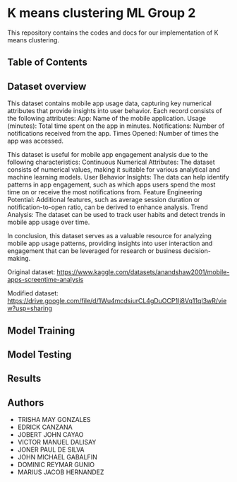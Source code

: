 
# K means clustering ML Group 2

This repository contains the codes and docs for our implementation of K means clustering.


## Table of Contents

## Dataset overview

This dataset contains mobile app usage data, capturing key numerical attributes that provide insights into user behavior. Each record consists of the following attributes:
App: Name of the mobile application.
Usage (minutes): Total time spent on the app in minutes.
Notifications: Number of notifications received from the app.
Times Opened: Number of times the app was accessed.

This dataset is useful for mobile app engagement analysis due to the following characteristics:
Continuous Numerical Attributes: The dataset consists of numerical values, making it suitable for various analytical and machine learning models.
User Behavior Insights: The data can help identify patterns in app engagement, such as which apps users spend the most time on or receive the most notifications from.
Feature Engineering Potential: Additional features, such as average session duration or notification-to-open ratio, can be derived to enhance analysis.
Trend Analysis: The dataset can be used to track user habits and detect trends in mobile app usage over time.

In conclusion, this dataset serves as a valuable resource for analyzing mobile app usage patterns, providing insights into user interaction and engagement that can be leveraged for research or business decision-making.

Original dataset: https://www.kaggle.com/datasets/anandshaw2001/mobile-apps-screentime-analysis

Modified dataset: https://drive.google.com/file/d/1Wu4mcdsiurCL4gDuOCP1Ij8Vq11qI3wR/view?usp=sharing
## Model Training
## Model Testing
## Results
## Authors

- TRISHA MAY GONZALES
- EDRICK CANZANA
- JOBERT JOHN CAYAO
- VICTOR MANUEL DALISAY
- JONER PAUL DE SILVA
- JOHN MICHAEL GABALFIN
- DOMINIC REYMAR GUNIO
- MARIUS JACOB HERNANDEZ



